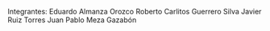 Integrantes:
Eduardo Almanza Orozco
Roberto Carlitos Guerrero Silva
Javier Ruiz Torres
Juan Pablo Meza Gazabón